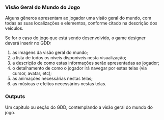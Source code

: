 ### Visão Geral do Mundo do Jogo

Alguns gêneros apresentam ao jogador uma visão geral do mundo, com todas as
suas localizações e elementos, conforme citado na descrição dos veículos.

Se for o caso do jogo que está sendo desenvolvido, o game designer deverá
inserir no GDD:

1. as imagens da visão geral do mundo;
2. a lista de todos os níveis disponíveis nesta visualização;
3. a descrição de como estas informações serão apresentadas ao jogador;
4. o detalhamento de como o jogador irá navegar por estas telas (via
cursor, avatar, etc);
5. as animações necessárias nestas telas;
6. as músicas e efeitos necessários nestas telas.

### Outputs

Um capítulo ou seção do GDD, contemplando a visão geral do mundo do jogo.
